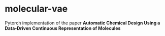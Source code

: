 # molecular-vae
Pytorch implementation of the paper **Automatic Chemical Design Using a Data-Driven Continuous Representation of Molecules**
